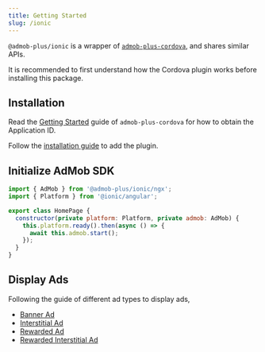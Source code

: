 ```yaml
---
title: Getting Started
slug: /ionic
---
```


`@admob-plus/ionic` is a wrapper of [`admob-plus-cordova`](./cordova), and shares similar APIs.

It is recommended to first understand how the Cordova plugin works before installing this package.

## Installation

Read the [Getting Started](./cordova) guide of `admob-plus-cordova` for how to obtain the Application ID.

Follow the [installation guide](./ionic/installation) to add the plugin.

## Initialize AdMob SDK

```js {6-8}
import { AdMob } from '@admob-plus/ionic/ngx';
import { Platform } from '@ionic/angular';

export class HomePage {
  constructor(private platform: Platform, private admob: AdMob) {
    this.platform.ready().then(async () => {
      await this.admob.start();
    });
  }
}
```

## Display Ads

Following the guide of different ad types to display ads,

* [Banner Ad](./ionic/ads/banner)
* [Interstitial Ad](./ionic/ads/interstitial)
* [Rewarded Ad](./ionic/ads/rewarded)
* [Rewarded Interstitial Ad](./ionic/ads/rewarded-interstitial)
